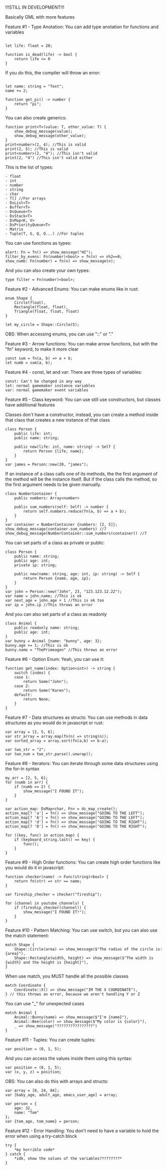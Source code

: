 !!!STILL IN DEVELOPMENT!!!

Basically GML with more features

Feature #1 - Type Anotation:
You can add type anotation for functions and variables

```

let life: float = 20;

function is_dead(life) -> bool {
    return life <= 0
}

```

If you do this, the compiler will throw an error:

```

let name: string = "Text";
name += 2;

function get_pi() -> number {
    return "pi";
}

```

You can also create generics:

```
function print<T>(value: T, other_value: T) {
    show_debug_message(value);
    show_debug_message(other_value);
}
print<number>(2, 4); //This is valid
print(2, 5); //This is valid
print<number>(2, "4"); //This isn't valid
print(2, "4") //This isn't valid either
```

This is the list of types:
```
- float 
- int
- number
- string
- char
- T[] //For arrays
- DsList<T>
- Buffer<T>
- DsQueue<T>
- DsStack<T>
- DsMap<K, V>
- DsPriorityQueue<T>
- Matrix
- Tuple(T, G, Q, O...) //For tuples
```

You can use functions as types:
```
alert: Fn = fn() => show_message("HI");
filter_by_evens: Fn(number)<bool> = fn(n) => n%2==0;
show_numb: Fn(number) = fn(n) => show_message(n);
```

And you can also create your own types:
```
type filter = Fn(number)<bool>;
```

Feature #2 - Advanced Enums:
You can make enums like in rust:

```
enum Shape {
    Circle(float),
    Rectangle(float, float),
    Triangle(float, float, float)
}

let my_circle = Shape::Circle(5);
```

OBS: When accessing enums, you can use "::" or "."

Feature #3 - Arrow functions:
You can make arrow functions, but with the "fn" keyword, to make it more clear

```
const sum = fn(a, b) => a + b;
let numb = sum(a, b);
```

Feature #4 - const, let and var:
There are three types of variables:

```
const: Can't be changed in any way
let: normal gamemaker instance variables
var: normal gamemaker event variables
```

Feature #5 - Class keyword:
You can use still use constructors, but classes have additional features

Classes don't have a constructor, instead, you can create a method inside that class that creates a new instance of that class

```
class Person {
    public life: int;
    public name: string;

    public new(life: int, name: string) -> Self {
        return Person {life, name};
    }
}
var james = Person::new(20, "james");
```

If an instance of a class calls one of its methods, the the first argument of the method will be the instance itself.
But if the class calls the method, so the first argument needs to be given manually.

```
class NumberContainer {
    public numbers: Array<number>
    
    public sum_numbers(self: Self) -> number {
        return self.numbers.reduce(fn(a, b) => a + b);
    }
}
var container = NumberContainer {numbers: [2, 5]};
show_debug_message(container.sum_numbers) //7
show_debug_message(NumberContainer::sum_numbers(container)) //7
```

You can set parts of a class as private or public:

```
class Person {
    public name: string;
    public age: int;
    private ip: string;

    public new(name: string, age: int, ip: string) -> Self {
        return Person {name, age, ip};
    }
}
var john = Person::new("John", 23, "123.123.12.22");
var name = john.name; //This is ok
var next_age = john.age + 1 //This is ok too
var ip = john.ip //This throws an error 
```

And you can also set parts of a class as readonly

```
class Animal {
    public readonly name: string;
    public age: int;
}
var bunny = Animal {name: "bunny", age: 3};
bunny.age += 1; //This is ok
bunny.name = "ThePrimeagen" //This throws an error
```

Feature #6 - Option Enum:
Yeah, you can use it:
```
function get_name(index: Option<int>) -> string {
    switch (index) {
    case 1:
        return Some("John");
    case 2:
        return Some("Karen");
    default:
        return None;
    }
}
```


Feature #7 - Data structures as structs:
You can use methods in data structures as you would do in javascript or rust:

```
var array = [2, 5, 6];
var str_array = array.map(fn(n) => string(n));
var sorted_array = array.sort(fn(a,b) => b-a);

var two_str = "2";
var two_num = two_str.parse().unwrap();
```

Feature #8 - Iterators:
You can iterate through some data structures using the for-in syntax

```
my_arr = [2, 5, 6];
for (numb in arr) {
    if (numb == 2) {
        show_message("I FOUND IT");
    }
}

var action_map: DsMap<char, Fn> = ds_map_create();
action_map[? 'a'] = fn() => show_message("GOING TO THE LEFT");
action_map[? 'A'] = fn() => show_message("GOING TO THE LEFT");
action_map[? 'd'] = fn() => show_message("GOING TO THE RIGHT");
action_map[? 'D'] = fn() => show_message("GOING TO THE RIGHT");

for ((key, func) in action_map) {
    if (keyboard_string.last() == key) {
        func();
    }
}
```

Feature #9 - High Order functions:
You can create high order functions like you would do it in javascript:

```
function checker(name) -> Func(string)<bool> {
    return fn(str) => str == name;
}

var fireship_checker = checker("fireship");

for (channel in youtube_channels) {
    if (fireship_checker(channel)) {
        show_message("I FOUND IT!");
    }
}
```

Feature #10 - Pattern Matching:
You can use switch, but you can also use the match statement:

```
match Shape {
    Shape::Circle(area) => show_message($"The radius of the circle is: {area}"),
    Shape::Rectangle(width, height) => show_message($"The width is {width} and the height is {height}"),
}
```

When use match, you MUST handle all the possible classes

```
match Coordinate {
    Coordinate::X() => show_message("IM THE X COORDINATE"),
} // this throws an error, because we aren't handling Y or Z
```

You can use "_" for unexpected cases

```
match Animal {
    Animal::Bunny(name) => show_message($"I'm {name}"),
    Animal::Bee(color) => show_message($"My color is {color}"),
    _ => show_message("????????????????")
}
```

Feature #11 - Tuples:
You can create tuples:

```
var position = (0, 1, 5);
```

And you can access the values inside them using this syntax:

```
var position = (0, 1, 5);
var (x, y, z) = position;
```

OBS: You can also do this with arrays and structs:
```
var array = [8, 24, 84];
var [baby_age, adult_age, emacs_user_age] = array;

var person = {
    age: 32,
    name: "Tom"
};
var {tom_age, tom_name} = person;
```

Feature #12 - Error Handling:
You don't need to have a variable to hold the error when using a try-catch block

```
try {
    *my horrible code*
} catch {
    *idk, show the values of the variables?????????*
}
```
